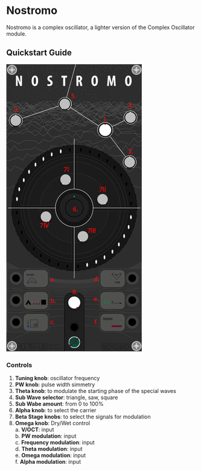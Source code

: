 # Nostromo

Nostromo is a complex oscillator, a lighter version of the Complex Oscillator module.

## Quickstart Guide

![alt text](img/nostromog.png)
<br>


### Controls
1. <b>Tuning knob</b>: oscillator frequency
2. <b>PW knob</b>: pulse width simmetry
3. <b>Theta knob</b>: to modulate the starting phase of the special waves 
4. <b>Sub Wave selector</b>: triangle, saw, square
5. <b>Sub Wabe amount</b>: from 0 to 100%
6. <b>Alpha knob</b>: to select the carrier
7. <b>Beta Stage knobs</b>: to select the signals for modulation
8. <b>Omega knob</b>: Dry/Wet control<br>
a. <b>V/OCT</b>: input<br>
b. <b>PW modulation</b>: input<br>
c. <b>Frequency modulation</b>: input<br>
d. <b>Theta modulation</b>: input<br>
e. <b>Omega modulation</b>: input<br>
f. <b>Alpha modulation</b>: input<br>
